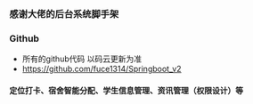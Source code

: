 ### 感谢大佬的后台系统脚手架
### Github
- 所有的github代码 以码云更新为准
- https://github.com/fuce1314/Springboot_v2

#### 定位打卡、宿舍智能分配、学生信息管理、资讯管理（权限设计）等
